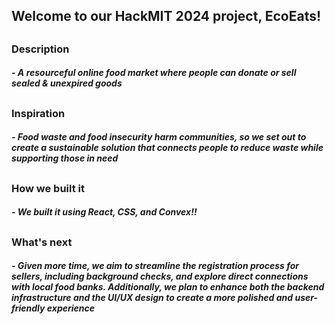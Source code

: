 ## Welcome to our HackMIT 2024 project, EcoEats!

##

### Description 
##### - A resourceful online food market where people can donate or sell sealed & unexpired goods

##

### Inspiration
##### - Food waste and food insecurity harm communities, so we set out to create a sustainable solution that connects people to reduce waste while supporting those in need

##

### How we built it
##### - We built it using React, CSS, and Convex!!

##

### What's next 
##### - Given more time, we aim to streamline the registration process for sellers, including background checks, and explore direct connections with local food banks. Additionally, we plan to enhance both the backend infrastructure and the UI/UX design to create a more polished and user-friendly experience
